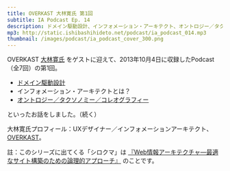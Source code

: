 ```yaml
---
title: OVERKAST 大林寛氏 第1回
subtitle: IA Podcast Ep. 14
description: ドメイン駆動設計、インフォメーション・アーキテクト、オントロジー／タクソノミー／コレオグラフィーの話です。
mp3: http://static.ishibashihideto.net/podcast/ia_podcast_014.mp3
thumbnail: /images/podcast/ia_podcast_cover_300.png
---
```


OVERKAST [大林寛氏](http://overkast.jp/about/) をゲストに迎えて、2013年10月4日に収録したPodcast（全7回）の第1回。

- [ドメイン駆動設計](http://www.slideshare.net/masuda220/ss-26583161)
- インフォメーション・アーキテクトとは？
- [オントロジー／タクソノミー／コレオグラフィー](http://blog.iaspectrum.net/2011/10/13/choreography/)

といったお話をしました。（続く）

大林寛氏プロフィール：UXデザイナー／インフォメーションアーキテクト、[OVERKAST](http://overkast.jp/)。

註：このシリーズに出てくる「シロクマ」は [『Web情報アーキテクチャ―最適なサイト構築のための論理的アプローチ』](http://www.amazon.co.jp/dp/487311134X) のことです。

